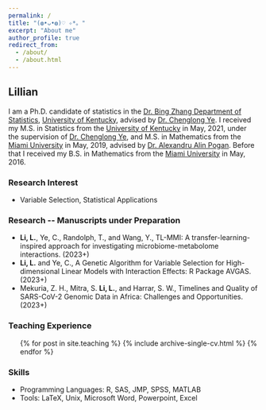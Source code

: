 ```yaml
---
permalink: /
title: "(◍•ᴗ•◍)♡ ✧*。"
excerpt: "About me"
author_profile: true
redirect_from: 
  - /about/
  - /about.html
---
```


## Lillian

I am a Ph.D. candidate of statistics in the [Dr. Bing Zhang Department of Statistics](https://stat.as.uky.edu/), [University of Kentucky](https://www.uky.edu/), advised by [Dr. Chenglong Ye](https://web.as.uky.edu/statistics/users/cye229/index.html). I received my M.S. in Statistics from the [University of Kentucky](https://www.uky.edu/) in May, 2021, under the supervision of [Dr. Chenglong Ye](https://web.as.uky.edu/statistics/users/cye229/index.html), and M.S. in Mathematics from the [Miami University](https://miamioh.edu/) in May, 2019, advised by [Dr. Alexandru Alin Pogan](https://community.miamioh.edu/directory/entry/pogana). Before that I received my B.S. in Mathematics from the [Miami University](https://miamioh.edu/) in May, 2016.

### Research Interest
* Variable Selection, Statistical Applications

### Research -- Manuscripts under Preparation
* $\textbf{Li, L.}$, Ye, C., Randolph, T., and Wang, Y., TL-MMI: A transfer-learning-inspired approach for investigating microbiome-metabolome interactions. (2023+)
* $\textbf{Li, L.}$ and Ye, C., A Genetic Algorithm for Variable Selection for High-dimensional Linear Models with Interaction Effects: R Package AVGAS. (2023+)
* Mekuria, Z. H., Mitra, S. $\textbf{Li, L.}$, and Harrar, S. W., Timelines and Quality of SARS-CoV-2 Genomic Data in Africa: Challenges and Opportunities. (2023+)

### Teaching Experience
  <ul>{% for post in site.teaching %}
    {% include archive-single-cv.html %}
  {% endfor %}</ul>
  
### Skills
* Programming Languages: R, SAS, JMP, SPSS, MATLAB
* Tools: LaTeX, Unix, Microsoft Word, Powerpoint, Excel
